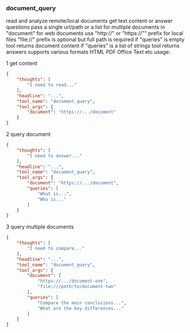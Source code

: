 ### document_query
read and analyze remote/local documents get text content or answer questions
pass a single url/path or a list for multiple documents in "document"
for web documents use "http://" or "https://"" prefix
for local files "file://" prefix is optional but full path is required
if "queries" is empty tool returns document content
if "queries" is a list of strings tool returns answers
supports various formats HTML PDF Office Text etc
usage:

1 get content
~~~json
{
    "thoughts": [
        "I need to read..."
    ],
    "headline": "...",
    "tool_name": "document_query",
    "tool_args": {
        "document": "https://.../document"
    }
}
~~~

2 query document
~~~json
{
    "thoughts": [
        "I need to answer..."
    ],
    "headline": "...",
    "tool_name": "document_query",
    "tool_args": {
        "document": "https://.../document",
        "queries": [
            "What is...",
            "Who is..."
        ]
    }
}
~~~

3 query multiple documents
~~~json
{
    "thoughts": [
        "I need to compare..."
    ],
    "headline": "...",
    "tool_name": "document_query",
    "tool_args": {
        "document": [
            "https://.../document-one",
            "file:///path/to/document-two"
        ],
        "queries": [
            "Compare the main conclusions...",
            "What are the key differences..."
        ]
    }
}
~~~
